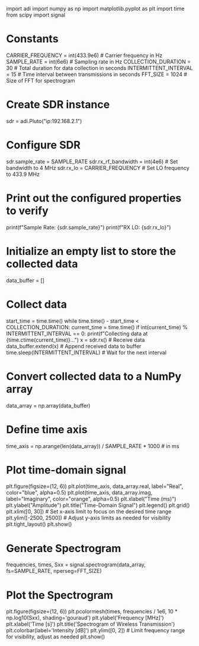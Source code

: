 import adi
import numpy as np
import matplotlib.pyplot as plt
import time
from scipy import signal

# Constants
CARRIER_FREQUENCY = int(433.9e6)  # Carrier frequency in Hz
SAMPLE_RATE = int(6e6)  # Sampling rate in Hz
COLLECTION_DURATION = 30  # Total duration for data collection in seconds
INTERMITTENT_INTERVAL = 15  # Time interval between transmissions in seconds
FFT_SIZE = 1024  # Size of FFT for spectrogram

# Create SDR instance
sdr = adi.Pluto("ip:192.168.2.1")

# Configure SDR
sdr.sample_rate = SAMPLE_RATE
sdr.rx_rf_bandwidth = int(4e6)  # Set bandwidth to 4 MHz
sdr.rx_lo = CARRIER_FREQUENCY  # Set LO frequency to 433.9 MHz

# Print out the configured properties to verify
print(f"Sample Rate: {sdr.sample_rate}")
print(f"RX LO: {sdr.rx_lo}")

# Initialize an empty list to store the collected data
data_buffer = []

# Collect data
start_time = time.time()
while time.time() - start_time < COLLECTION_DURATION:
    current_time = time.time()
    if int(current_time) % INTERMITTENT_INTERVAL == 0:
        print(f"Collecting data at {time.ctime(current_time)}...")
        x = sdr.rx()  # Receive data
        data_buffer.extend(x)  # Append received data to buffer
        time.sleep(INTERMITTENT_INTERVAL)  # Wait for the next interval

# Convert collected data to a NumPy array
data_array = np.array(data_buffer)

# Define time axis
time_axis = np.arange(len(data_array)) / SAMPLE_RATE * 1000  # in ms

# Plot time-domain signal
plt.figure(figsize=(12, 6))
plt.plot(time_axis, data_array.real, label="Real", color="blue", alpha=0.5)
plt.plot(time_axis, data_array.imag, label="Imaginary", color="orange", alpha=0.5)
plt.xlabel("Time (ms)")
plt.ylabel("Amplitude")
plt.title("Time-Domain Signal")
plt.legend()
plt.grid()
plt.xlim([0, 30])  # Set x-axis limit to focus on the desired time range
plt.ylim([-2500, 2500])  # Adjust y-axis limits as needed for visibility
plt.tight_layout()
plt.show()

# Generate Spectrogram
frequencies, times, Sxx = signal.spectrogram(data_array, fs=SAMPLE_RATE, nperseg=FFT_SIZE)

# Plot the Spectrogram
plt.figure(figsize=(12, 6))
plt.pcolormesh(times, frequencies / 1e6, 10 * np.log10(Sxx), shading='gouraud')
plt.ylabel('Frequency [MHz]')
plt.xlabel('Time [s]')
plt.title('Spectrogram of Wireless Transmission')
plt.colorbar(label='Intensity [dB]')
plt.ylim([0, 2])  # Limit frequency range for visibility, adjust as needed
plt.show()

